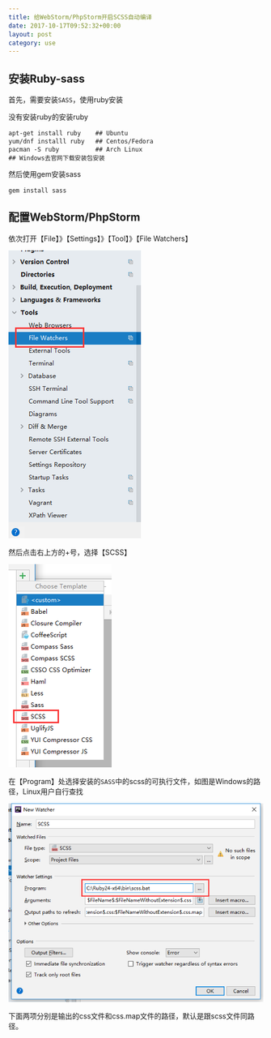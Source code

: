 ```yaml
---
title: 给WebStorm/PhpStorm开启SCSS自动编译
date: 2017-10-17T09:52:32+00:00
layout: post
category: use
---
```

## 安装Ruby-sass

首先，需要安装`SASS`，使用ruby安装

没有安装ruby的安装ruby

```
apt-get install ruby    ## Ubuntu
yum/dnf installl ruby   ## Centos/Fedora 
pacman -S ruby          ## Arch Linux
## Windows去官网下载安装包安装
```

然后使用gem安装sass

```
gem install sass
```

## 配置WebStorm/PhpStorm

依次打开【File】》【Settings】》【Tool】》【File Watchers】

![](/pics/2017/10/1701.png)

然后点击右上方的+号，选择【SCSS】

![](/pics/2017/10/1702.png)

在【Program】处选择安装的`SASS`中的scss的可执行文件，如图是Windows的路径，Linux用户自行查找

![](/pics/2017/10/1703.png)

下面两项分别是输出的css文件和css.map文件的路径，默认是跟scss文件同路径。